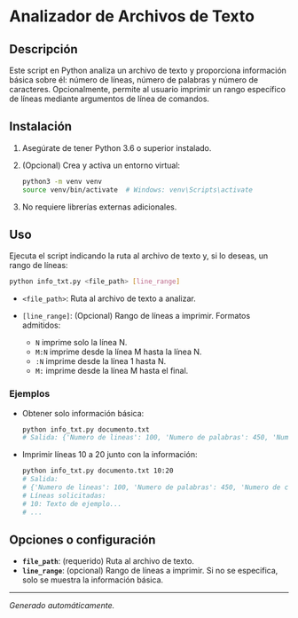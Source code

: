 # Analizador de Archivos de Texto

## Descripción

Este script en Python analiza un archivo de texto y proporciona información básica sobre él: número de líneas, número de palabras y número de caracteres. Opcionalmente, permite al usuario imprimir un rango específico de líneas mediante argumentos de línea de comandos.

## Instalación

1. Asegúrate de tener Python 3.6 o superior instalado.
2. (Opcional) Crea y activa un entorno virtual:

   ```bash
   python3 -m venv venv
   source venv/bin/activate  # Windows: venv\Scripts\activate
   ```
3. No requiere librerías externas adicionales.

## Uso

Ejecuta el script indicando la ruta al archivo de texto y, si lo deseas, un rango de líneas:

```bash
python info_txt.py <file_path> [line_range]
```

* `<file_path>`: Ruta al archivo de texto a analizar.
* `[line_range]`: (Opcional) Rango de líneas a imprimir. Formatos admitidos:

  * `N` imprime solo la línea N.
  * `M:N` imprime desde la línea M hasta la línea N.
  * `:N` imprime desde la línea 1 hasta N.
  * `M:` imprime desde la línea M hasta el final.

### Ejemplos

* Obtener solo información básica:

  ```bash
  python info_txt.py documento.txt
  # Salida: {'Numero de lineas': 100, 'Numero de palabras': 450, 'Numero de caracteres': 2340}
  ```

* Imprimir líneas 10 a 20 junto con la información:

  ```bash
  python info_txt.py documento.txt 10:20
  # Salida:
  # {'Numero de lineas': 100, 'Numero de palabras': 450, 'Numero de caracteres': 2340}
  # Líneas solicitadas:
  # 10: Texto de ejemplo...
  # ...
  ```

## Opciones o configuración

* **`file_path`**: (requerido) Ruta al archivo de texto.
* **`line_range`**: (opcional) Rango de líneas a imprimir. Si no se especifica, solo se muestra la información básica.

---

*Generado automáticamente.*
